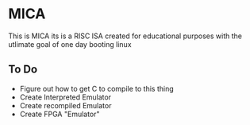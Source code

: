 # MICA
This is MICA its is a RISC ISA created for educational purposes with the utlimate goal of one day booting linux 

## To Do
* Figure out how to get C to compile to this thing
* Create Interpreted Emulator
* Create recompiled Emulator
* Create FPGA "Emulator"